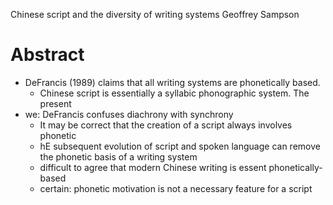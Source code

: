 Chinese script and the diversity of writing systems
Geoffrey Sampson

# Abstract

* DeFrancis (1989) claims that all writing systems are phonetically based.
  * Chinese script is essentially a syllabic phonographic system.  The present
* we: DeFrancis confuses diachrony with synchrony
  * It may be correct that the creation of a script always involves phonetic
  * hE subsequent evolution of script and spoken language can remove the
    phonetic basis of a writing system
  * difficult to agree that modern Chinese writing is essent phonetically-based
  * certain: phonetic motivation is not a necessary feature for a script
